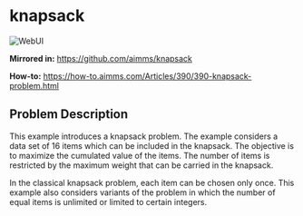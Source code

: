 # knapsack

![WebUI](https://img.shields.io/badge/UI-WebUI-success)

**Mirrored in:** https://github.com/aimms/knapsack

**How-to:** https://how-to.aimms.com/Articles/390/390-knapsack-problem.html

## Problem Description

This example introduces a knapsack problem. The example considers a data set of 16 items which can be included in the knapsack. The objective is to maximize the cumulated value of the items. The number of items is restricted by the maximum weight that can be carried in the knapsack.

In the classical knapsack problem, each item can be chosen only once. This example also considers variants of the problem in which the number of equal items is unlimited or limited to certain integers.